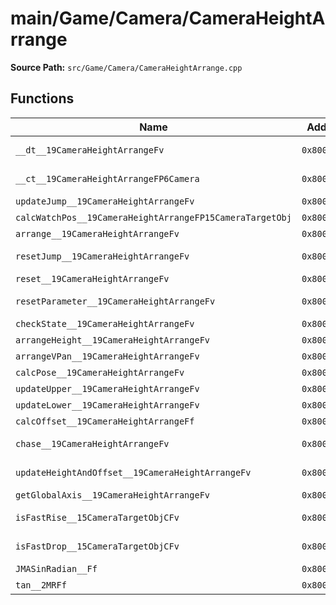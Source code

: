 # main/Game/Camera/CameraHeightArrange

**Source Path:** `src/Game/Camera/CameraHeightArrange.cpp`

## Functions

| Name | Address | Match % |
|------|---------|---------|
| `__dt__19CameraHeightArrangeFv` | `0x8009F568` | :white_check_mark: (100.0%) |
| `__ct__19CameraHeightArrangeFP6Camera` | `0x8009F5C0` | :white_check_mark: (100.0%) |
| `updateJump__19CameraHeightArrangeFv` | `0x8009F704` | :x: (0.0%) |
| `calcWatchPos__19CameraHeightArrangeFP15CameraTargetObj` | `0x8009F7D8` | :x: (0.0%) |
| `arrange__19CameraHeightArrangeFv` | `0x8009F8B8` | :x: (0.0%) |
| `resetJump__19CameraHeightArrangeFv` | `0x8009F94C` | :white_check_mark: (100.0%) |
| `reset__19CameraHeightArrangeFv` | `0x8009F960` | :x: (0.0%) |
| `resetParameter__19CameraHeightArrangeFv` | `0x8009FAA8` | :white_check_mark: (100.0%) |
| `checkState__19CameraHeightArrangeFv` | `0x8009FB20` | :x: (0.0%) |
| `arrangeHeight__19CameraHeightArrangeFv` | `0x8009FC68` | :x: (0.0%) |
| `arrangeVPan__19CameraHeightArrangeFv` | `0x8009FD8C` | :x: (0.0%) |
| `calcPose__19CameraHeightArrangeFv` | `0x8009FE80` | :x: (0.0%) |
| `updateUpper__19CameraHeightArrangeFv` | `0x8009FF94` | :x: (0.0%) |
| `updateLower__19CameraHeightArrangeFv` | `0x800A01B0` | :x: (0.0%) |
| `calcOffset__19CameraHeightArrangeFf` | `0x800A035C` | :x: (0.0%) |
| `chase__19CameraHeightArrangeFv` | `0x800A0524` | :x: (61.0%) |
| `updateHeightAndOffset__19CameraHeightArrangeFv` | `0x800A05C8` | :x: (84.6%) |
| `getGlobalAxis__19CameraHeightArrangeFv` | `0x800A0698` | :x: (0.0%) |
| `isFastRise__15CameraTargetObjCFv` | `0x800A075C` | :white_check_mark: (100.0%) |
| `isFastDrop__15CameraTargetObjCFv` | `0x800A0764` | :white_check_mark: (100.0%) |
| `JMASinRadian__Ff` | `0x800A076C` | :x: (0.0%) |
| `tan__2MRFf` | `0x800A07D4` | :x: (0.0%) |
